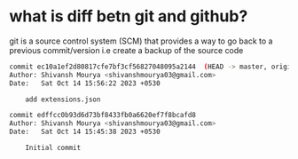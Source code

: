 # what is diff betn git and github?

git is a source control system (SCM) that provides a way to go back to a previous commit/version i.e create a backup of the source code

``` bash
commit ec10a1ef2d80817cfe7bf3cf56827048095a2144  (HEAD -> master, origin/master) #ec10a1ef2d80817cfe7bf3cf56827048095a2144 is the commit hash, which is made by the sha algorithm
Author: Shivansh Mourya <shivanshmourya03@gmail.com>
Date:   Sat Oct 14 15:56:22 2023 +0530

    add extensions.json

commit edffcc0b93d6d73bf8433fb0a6620ef7f8bcafd8
Author: Shivansh Mourya <shivanshmourya03@gmail.com>
Date:   Sat Oct 14 15:45:38 2023 +0530

    Initial commit

```